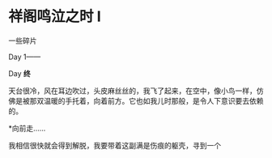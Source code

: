 # 祥阁鸣泣之时 **I**

一些碎片

Day 1——







Day **终**

天台很冷，风在耳边吹过，头皮麻丝丝的，我飞了起来，在空中，像小鸟一样，仿佛是被那双温暖的手托着，向着前方。它也如我儿时那般，是令人下意识要去依赖的。

*向前走……

我相信很快就会得到解脱，我要带着这副满是伤痕的躯壳，寻到一个

